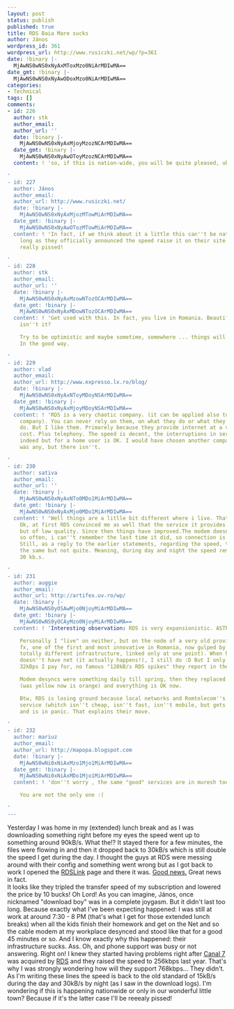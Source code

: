```yaml
---
layout: post
status: publish
published: true
title: RDS Baia Mare sucks
author: János
wordpress_id: 361
wordpress_url: http://www.rusiczki.net/wp/?p=361
date: !binary |-
  MjAwNS0wNS0xNyAxMToxMzo0NiArMDIwMA==
date_gmt: !binary |-
  MjAwNS0wNS0xNyAwODoxMzo0NiArMDIwMA==
categories:
- Technical
tags: []
comments:
- id: 226
  author: stk
  author_email: 
  author_url: ''
  date: !binary |-
    MjAwNS0wNS0xNyAxMjoyMzozNCArMDIwMA==
  date_gmt: !binary |-
    MjAwNS0wNS0xNyAwOToyMzozNCArMDIwMA==
  content: ! 'so, if this is nation-wide, you will be quite pleased, uh?

'
- id: 227
  author: János
  author_email: 
  author_url: http://www.rusiczki.net/
  date: !binary |-
    MjAwNS0wNS0xNyAxMjozMTowMiArMDIwMA==
  date_gmt: !binary |-
    MjAwNS0wNS0xNyAwOTozMTowMiArMDIwMA==
  content: ! 'In fact, if we think about it a little this can''t be nation-wide as
    long as they officially announced the speed raise it on their site... So, I''m
    really pissed!

'
- id: 228
  author: stk
  author_email: 
  author_url: ''
  date: !binary |-
    MjAwNS0wNS0xNyAxMzowNTozOCArMDIwMA==
  date_gmt: !binary |-
    MjAwNS0wNS0xNyAxMDowNTozOCArMDIwMA==
  content: ! 'Get used with this. In fact, you live in Romania. Beautiful country,
    isn''t it?

    Try to be optimistic and maybe sometime, somewhere ... things will be diferent.
    In the good way.

'
- id: 229
  author: vlad
  author_email: 
  author_url: http://www.expresso.lx.ro/blog/
  date: !binary |-
    MjAwNS0wNS0xNyAxNToyMDoyNSArMDIwMA==
  date_gmt: !binary |-
    MjAwNS0wNS0xNyAxMjoyMDoyNSArMDIwMA==
  content: ! 'RDS is a very chaotic company. (it can be applied also to RCS-the cable
    company). You can never rely on them, on what they do or what they say they''ll
    do. But I like them. Primarely because they provide internet at a very convenient
    cost. Plus telephony. The speed is decent, the interruptions in service are frequent
    indeed but for a home user is OK. I would have chosen another company if there
    was any, but there isn''t.

'
- id: 230
  author: sativa
  author_email: 
  author_url: ''
  date: !binary |-
    MjAwNS0wNS0xNyAxNTo0MDo1MiArMDIwMA==
  date_gmt: !binary |-
    MjAwNS0wNS0xNyAxMjo0MDo1MiArMDIwMA==
  content: ! 'Well things are a litlle bit different where i live. That''s in Bucharest.
    Ok, at first RDS convinced me as well that the service it provides it''s cheap
    but of low quality. Since then things have improved.The modem doesn''t lose signal
    so often, i can''t remember the last time it did, so connection is much better.
    Still, as a reply to the earlier statements, regarding the speed, things are almost
    the same but not quite. Meaning, during day and night the speed remains the same
    30 kb.s.

'
- id: 231
  author: auggie
  author_email: 
  author_url: http://artifex.uv.ro/wp/
  date: !binary |-
    MjAwNS0wNS0yOSAwMjo0NjoyMiArMDIwMA==
  date_gmt: !binary |-
    MjAwNS0wNS0yOCAyMzo0NjoyMiArMDIwMA==
  content: ! 'Interesting observation: RDS is very expansionistic. ASTRAL builds vertically.

    Personally I "live" on neither, but on the node of a very old provider (named
    fx, one of the first and most innovative in Romania, now gulped by ASTRAL - but
    totally different infrastructure, linked only at one point). When half of bucharest
    doesn''t have net (it actually happens!), I still do :D But I only get the exact
    32kBps I pay for, no famous "120kB/s RDS spikes" they report in the neighbourhood.

    Modem desyncs were something daily till spring, then they replaced a 10Base-5
    (was yellow now is orange) and everything is OK now.

    Btw, RDS is losing ground because local networks and Romtelecom''s new "cheap"
    service (whitch isn''t cheap, isn''t fast, isn''t mobile, but gets a lot of publicity)
    and is in panic. That explains their move.

'
- id: 232
  author: mariuz
  author_email: 
  author_url: http://mapopa.blogspot.com
  date: !binary |-
    MjAwNS0wNi0xNiAxMzo1Mjo1MiArMDIwMA==
  date_gmt: !binary |-
    MjAwNS0wNi0xNiAxMDo1Mjo1MiArMDIwMA==
  content: ! 'don''t worry , the same "good" services are in muresh too

    You are not the only one :(

'
---
```

<p>Yesterday I was home in my (extended) lunch break and as I was downloading something right before my eyes the speed went up to something around 90kB/s. What the!? It stayed there for a few minutes, the files were flowing in and then it dropped back to 30kB/s which is still double the speed I get during the day. I thought the guys at RDS were messing around with their config and something went wrong but as I got back to work I opened the <a href="http://www.rdslink.ro">RDSLink</a> page and there it was. <a href="http://www.rdslink.ro/stiri/stire7.htm">Good news.</a> Great news in fact.<br />
It looks like they tripled the transfer speed of my subscription and lowered the price by 10 bucks! Oh Lord! As you can imagine, J&aacute;nos, once nicknamed "download boy" was in a complete joygasm. But it didn't last too long. Because exactly what I've been expecting happened: I was still at work at around 7:30 - 8 PM (that's what I get for those extended lunch breaks) when all the kids finish their homework and get on the Net and so the cable modem at my workplace desynced and stood like that for a good 45 minutes or so. And I know exactly why this happened: their infrastructure sucks. Ass. Oh, and phone support was busy or not answering. Right on! I knew they started having problems right after <a href="http://www.canal7.ro">Canal 7</a> was acquired by <a href="http://www.rdsnet.ro">RDS</a> and they raised the speed to 256kbps last year. That's why I was strongly wondering how will they support 768kbps... They didn't.<br />
As I'm writing these lines the speed is back to the old standard of 15kB/s during the day and 30kB/s by night (as I saw in the download logs). I'm wondering if this is happening nationwide or only in our wonderful little town? Because if it's the latter case I'll be reeealy pissed!</p>
